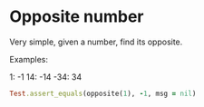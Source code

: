 # Opposite number

Very simple, given a number, find its opposite.

Examples:

1: -1
14: -14
-34: 34

```ruby
Test.assert_equals(opposite(1), -1, msg = nil)
```